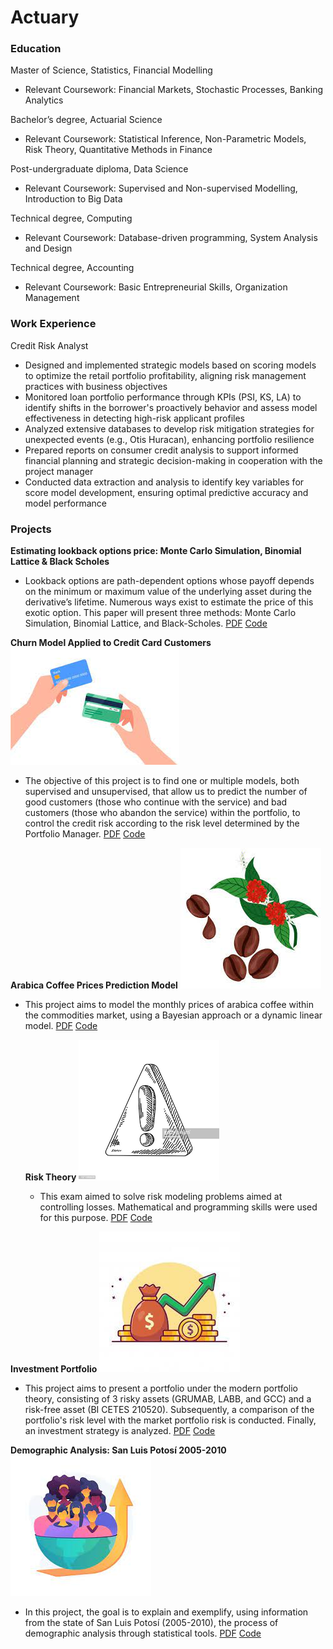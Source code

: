 # Actuary

### Education 

Master of Science, Statistics, Financial Modelling
- Relevant Coursework: Financial Markets, Stochastic Processes, Banking Analytics

Bachelor’s degree, Actuarial Science 
- Relevant Coursework: Statistical Inference, Non-Parametric Models, Risk Theory, Quantitative Methods in Finance

Post-undergraduate diploma, Data Science 
- Relevant Coursework: Supervised and Non-supervised Modelling, Introduction to Big Data

Technical degree, Computing 
- Relevant Coursework: Database-driven programming, System Analysis and Design

Technical degree, Accounting
- Relevant Coursework: Basic Entrepreneurial Skills, Organization Management

  
### Work Experience
Credit Risk Analyst
- Designed and implemented strategic models based on scoring models to optimize the retail portfolio profitability, aligning risk management practices with business objectives
- Monitored loan portfolio performance through KPIs (PSI, KS, LA) to identify shifts in the borrower's proactively behavior and assess model effectiveness in detecting high-risk applicant profiles
- Analyzed extensive databases to develop risk mitigation strategies for unexpected events (e.g., Otis Huracan), enhancing portfolio resilience
- Prepared reports on consumer credit analysis to support informed financial planning and strategic decision-making in cooperation with the project manager
- Conducted data extraction and analysis to identify key variables for score model development, ensuring optimal predictive accuracy and model performance


### Projects 
**Estimating lookback options price: Monte Carlo Simulation, Binomial Lattice & Black Scholes**
- Lookback options are path-dependent options whose payoff depends on the minimum or maximum value of the underlying asset during the derivative’s lifetime. Numerous ways exist to estimate the price of this exotic option. This paper will present three methods: Monte Carlo Simulation, Binomial Lattice, and Black-Scholes.
  [PDF](https://drive.google.com/file/d/1AVXiR1d-Sc3Qe-ITTNtslhcm-GW-Cofj/view?usp=sharing)
  [Code](https://drive.google.com/file/d/1b_VyVHXpH5TKgvFB2iV12DPyNLSxCGEg/view?usp=sharing)
  
**Churn Model Applied to Credit Card Customers**
![CC](/assets/credit_card.jpeg)
- The objective of this project is to find one or multiple models, both supervised and unsupervised, that allow us to predict the number of good customers (those who continue with the service) and bad customers (those who abandon the service) within the portfolio, to control the credit risk according to the risk level determined by the Portfolio Manager.
  [PDF](https://drive.google.com/file/d/1j-cmg0DwZNtVXVtsf8A7Ij41mBEAY8Il/view?usp=sharing)
  [Code](https://drive.google.com/file/d/14bzIaSIMtOY83zZp8e5AYTK67XohNwlj/view?usp=sharing)

**Arabica Coffee Prices Prediction Model**
![Coffee](/assets/coffee.jpeg)
- This project aims to model the monthly prices of arabica coffee within the commodities market, using a Bayesian approach or a dynamic linear model.
  [PDF](https://drive.google.com/file/d/1JfjFcUG3Z6GnfUzbXteq3b8dikP68BKt/view?usp=share_link)
  [Code](https://drive.google.com/file/d/184f3Jvtp8uj7nMosJC1D76s3GRtXeTY8/view?usp=share_link)

  **Risk Theory**
  ![Risk](/assets/risk.png)
  - This exam aimed to solve risk modeling problems aimed at controlling losses. Mathematical and programming skills were used for this purpose.
  [PDF](https://drive.google.com/file/d/1qvNGLfRZped0outJ_acsGoTcnQxzV0mu/view?usp=sharing)
  [Code](https://drive.google.com/file/d/19iQjfS48RG2zlFyyjyTH8TP23tZ_xgXD/view?usp=share_link)

**Investment Portfolio**
![Finance](/assets/finance.jpeg)
-  This project aims to present a portfolio under the modern portfolio theory, consisting of 3 risky assets (GRUMAB, LABB, and GCC) and a risk-free asset (BI CETES 210520). Subsequently, a comparison of the portfolio's risk level with the market portfolio risk is conducted. Finally, an investment strategy is analyzed.
  [PDF](https://drive.google.com/file/d/1rk02iwIVo7I5VZ-sOAc0tCATo5eyG1w2/view?usp=sharing)
  [Code](https://drive.google.com/file/d/1Iil0UQjteJIVQhJsqOVZ81NrOqNEsEcg/view?usp=share_link)

**Demographic Analysis: San Luis Potosí 2005-2010**
![demography](/assets/demography.jpeg)
  - In this project, the goal is to explain and exemplify, using information from the state of San Luis Potosí (2005-2010), the process of demographic analysis through statistical tools.
[PDF](https://drive.google.com/file/d/16k7lsqjm2J-QK1CjQgufUtYZ_V6Utgps/view?usp=sharing)
[Code](https://drive.google.com/file/d/1tJgqavXGoAkCXFi9RtOVqp7GsBu9zrIE/view?usp=share_link)
